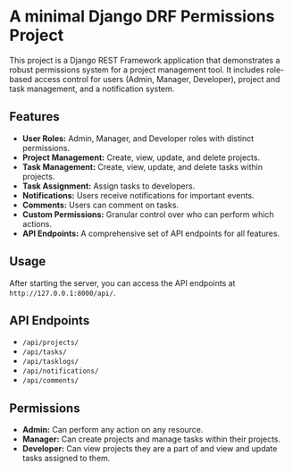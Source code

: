 # A minimal Django DRF Permissions Project

This project is a Django REST Framework application that demonstrates a robust permissions system for a project management tool. It includes role-based access control for users (Admin, Manager, Developer), project and task management, and a notification system.

## Features

*   **User Roles:** Admin, Manager, and Developer roles with distinct permissions.
*   **Project Management:** Create, view, update, and delete projects.
*   **Task Management:** Create, view, update, and delete tasks within projects.
*   **Task Assignment:** Assign tasks to developers.
*   **Notifications:** Users receive notifications for important events.
*   **Comments:** Users can comment on tasks.
*   **Custom Permissions:** Granular control over who can perform which actions.
*   **API Endpoints:** A comprehensive set of API endpoints for all features.

## Usage

After starting the server, you can access the API endpoints at `http://127.0.0.1:8000/api/`.

## API Endpoints

*   `/api/projects/`
*   `/api/tasks/`
*   `/api/tasklogs/`
*   `/api/notifications/`
*   `/api/comments/`

## Permissions

*   **Admin:** Can perform any action on any resource.
*   **Manager:** Can create projects and manage tasks within their projects.
*   **Developer:** Can view projects they are a part of and view and update tasks assigned to them.
